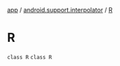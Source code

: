 [app](../../index.md) / [android.support.interpolator](../index.md) / [R](./index.md)

# R

`class R`
`class R`